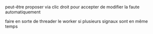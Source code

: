 peut-être proposer via clic droit pour accepter de modifier la faute automatiquement

faire en sorte de threader le worker si plusieurs signaux sont en même temps